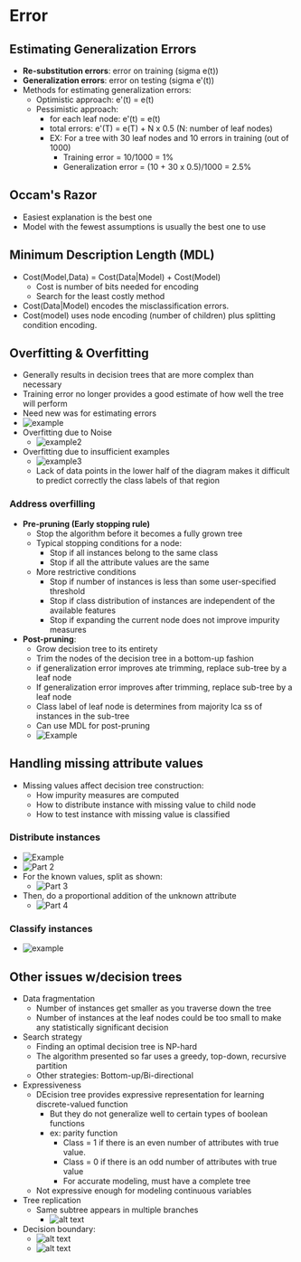 # Error

## Estimating Generalization Errors

- **Re-substitution errors**: error on training (sigma e(t))
- **Generalization errors**: error on testing (sigma e'(t))
- Methods for estimating generalization errors:
  - Optimistic approach: e'(t) = e(t)
  - Pessimistic approach:
    - for each leaf node: e'(t) = e(t)
    - total errors: e'(T) = e(T) + N x 0.5 (N: number of leaf nodes)
    - EX: For a tree with 30 leaf nodes and 10 errors in training (out of 1000)
      - Training error = 10/1000 = 1%
      - Generalization error = (10 + 30 x 0.5)/1000 = 2.5%

## Occam's Razor

- Easiest explanation is the best one
- Model with the fewest assumptions is usually the best one to use

## Minimum Description Length (MDL)

- Cost(Model,Data) = Cost(Data|Model) + Cost(Model)
  - Cost is number of bits needed for encoding
  - Search for the least costly method
- Cost(Data|Model) encodes the misclassification errors.
- Cost(model) uses node encoding (number of children) plus splitting condition encoding.

## Overfitting & Overfitting

- Generally results in decision trees that are more complex than necessary
- Training error no longer provides a good estimate of how well the tree will perform
- Need new was for estimating errors
- ![example](img/issueclassex.png)
- Overfitting due to Noise
  - ![example2](img/issueclassex2.png)
- Overfitting due to insufficient examples
  - ![example3](img/issueclassex3.png)
  - Lack of data points in the lower half of the diagram makes it difficult to predict correctly the class labels of that region

### Address overfilling

- **Pre-pruning (Early stopping rule)**
  - Stop the algorithm before it becomes a fully grown tree
  - Typical stopping conditions for a node:
    - Stop if all instances belong to the same class
    - Stop if all the attribute values are the same
  - More restrictive conditions
    - Stop if number of instances is less than some user-specified threshold
    - Stop if class distribution of instances are independent of the available features
    - Stop if expanding the current node does not improve impurity measures
- **Post-pruning**:
  - Grow decision tree to its entirety
  - Trim the nodes of the decision tree in a bottom-up fashion
  - if generalization error improves ate trimming, replace sub-tree by a leaf node
  - If generalization error improves after trimming, replace sub-tree by a leaf node
  - Class label of leaf node is determines from majority lca ss of instances in the sub-tree
  - Can use MDL for post-pruning
  - ![Example](img/postpruningex.png)

## Handling missing attribute values

- Missing values affect decision tree construction:
  - How impurity measures are computed
  - How to distribute instance with missing value to child node
  - How to test instance with missing value is classified

### Distribute instances

- ![Example](img/missingattrex.png)
- ![Part 2](img/missingattrexp2.png)
- For the known values, split as shown:
  - ![Part 3](img/missingattrexp3.png)
- Then, do a proportional addition of the unknown attribute
  - ![Part 4](img/missingattrexp4.png)

### Classify instances

- ![example](img/missingclassex.png)


## Other issues w/decision trees

- Data fragmentation
  - Number of instances get smaller as you traverse down the tree
  - Number of instances at the leaf nodes could be too small to make any statistically significant decision
- Search strategy
  - Finding an optimal decision tree is NP-hard
  - The algorithm presented so far uses a greedy, top-down, recursive partition
  - Other strategies: Bottom-up/Bi-directional
- Expressiveness
  - DEcision tree provides expressive representation for learning discrete-valued function
    - But they do not generalize well to certain types of boolean functions
    - ex: parity function
      - Class = 1 if there is an even number of attributes with true value.
      - Class = 0 if there is an odd number of attributes with true value
      - For accurate modeling, must have a complete tree
  - Not expressive enough for modeling continuous variables
- Tree replication
  - Same subtree appears in multiple branches
    - ![alt text](img/treerepl.png)
- Decision boundary:
  - ![alt text](img/decisionboundry.png)
  - ![alt text](img/decisionboundry2.png)
